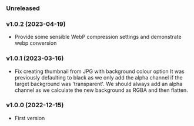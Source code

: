 ### Unreleased

### v1.0.2 (2023-04-19)

* Provide some sensible WebP compression settings and demonstrate webp conversion


### v1.0.1 (2023-03-16)

* Fix creating thumbnail from JPG with background colour option
  It was previously defaulting to black as we only add the alpha channel if the target background was 'transparent'. We should always add an alpha channel as we calculate the new background as RGBA and then flatten.

### v1.0.0 (2022-12-15)

* First version
